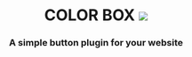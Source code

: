 <h1 align="center"> COLOR BOX  <img src="https://img.icons8.com/color/25/000000/css3.png"/>
  </h1> 
<h3 align="center"> A simple button plugin for your website </h3> 
